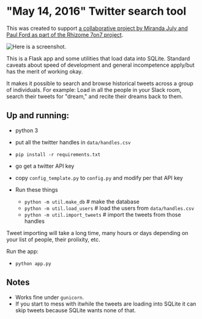 # "May 14, 2016" Twitter search tool

This was created to support [a collaborative project by Miranda July and Paul Ford as part of the Rhizome 7on7 project](https://vimeo.com/167171454).

![Here is a screenshot.](https://raw.githubusercontent.com/ftrain/may142016/master/doc/screenshot.jpg)

This is a Flask app and some utilities that load data into SQLite. Standard caveats about speed of development and general incompetence apply/but has the merit of working okay.

It makes it possible to search and browse historical tweets across a group of individuals. For example: Load in all the people in your Slack room, search their tweets for "dream," and recite their dreams back to them.

## Up and running:

- python 3
- put all the twitter handles in `data/handles.csv`
- `pip install -r requirements.txt`
- go get a twitter API key
- copy `config_template.py` to `config.py` and modify per that API key

- Run these things
  - `python -m util.make_db` # make the database
  - `python -m util.load_users` # load the users from `data/handles.csv`
  - `python -m util.import_tweets` # import the tweets from those handles

Tweet importing will take a long time, many hours or days depending on your list of people, their prolixity, etc.

Run the app:

- `python app.py`

## Notes

- Works fine under `gunicorn`.
- If you start to mess with itwhile the tweets are loading into SQLite it can skip tweets because SQLite wants none of that.

